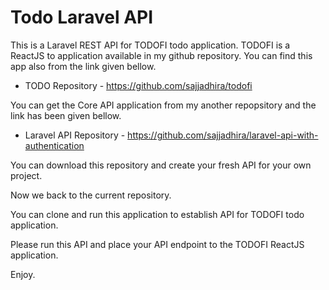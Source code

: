 # Todo Laravel API

This is a Laravel REST API for TODOFI todo application. TODOFI is a ReactJS to application available in my github repository.
You can find this app also from the link given bellow.

-   TODO Repository - https://github.com/sajjadhira/todofi

You can get the Core API application from my another repopsitory and the link has been given bellow.

-   Laravel API Repository - https://github.com/sajjadhira/laravel-api-with-authentication

You can download this repository and create your fresh API for your own project.

Now we back to the current repository.

You can clone and run this application to establish API for TODOFI todo application.

Please run this API and place your API endpoint to the TODOFI ReactJS application.

Enjoy.

